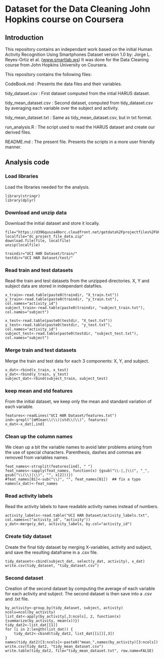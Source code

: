# Dataset for the Data Cleaning John Hopkins course on Coursera

## Introduction
This repository contains an independant work based on the initial Human Activity Recognition Using Smartphones Dataset version 1.0 by:
Jorge L. Reyes-Ortiz et al. (www.smartlab.ws)
It was done for the Data Cleaning course from John Hopkins University on Coursera.

This repository contains the following files:

CodeBook.md : Presents the data files and their variables.

tidy_dataset.csv : First dataset computed from the intial HARUS dataset.

tidy_mean_dataset.csv : Second dataset, computed from tidy_dataset.csv by averaging each variable over the subject and activity.

tidy_mean_dataset.txt : Same as tidy_mean_dataset.csv, but in txt format.

run_analysis.R : The script used to read the HARUS dataset and create our derived files.

README.md : The present file. Presents the scripts in a more user friendly manner.


## Analysis code
### Load libraries
Load the libraries needed for the analysis.
```{r}
library(stringr)
library(dplyr)
```

### Download and unzip data
Download the initial dataset and store it locally.

```{r}
file="https://d396qusza40orc.cloudfront.net/getdata%2Fprojectfiles%2FUCI%20HAR%20Dataset.zip"
localfile="dc_project_file_data.zip"
download.file(file, localfile)
unzip(localfile)

traindir="UCI HAR Dataset/train/"
testdir="UCI HAR Dataset/test/"
```

### Read train and test datasets
Read the train and test datasets from the unzipped directories.
X, Y and subject data are stored in independant datafiles.
```{r}
x_train<-read.table(paste0(traindir, "X_train.txt"))
y_train<-read.table(paste0(traindir, "y_train.txt"), col.names="activity_id")
subject_train<-read.table(paste0(traindir, "subject_train.txt"), col.names="subject")

x_test<-read.table(paste0(testdir, "X_test.txt"))
y_test<-read.table(paste0(testdir, "y_test.txt"), col.names="activity_id")
subject_test<-read.table(paste0(testdir, "subject_test.txt"), col.names="subject")
```

### Merge train and test datasets
Merge the train and test data for each 3 components: X, Y, and subject.
```{r}
x_dat<-rbind(x_train, x_test)
y_dat<-rbind(y_train, y_test)
subject_dat<-rbind(subject_train, subject_test)
```

### keep mean and std features
From the initial dataset, we keep only the mean and standard variation of each variable. 

```{r}
features<-readLines("UCI HAR Dataset/features.txt")
ind<-grepl("[mM]ean\\(\\)|std\\(\\)", features)
x_dat<-x_dat[,ind]
```

### Clean up the column names
We clean up a bit the variable names to avoid later problems arising from the use of special characters. 
Parenthesis, dashes and commas are removed from variables names.
```{r}
feat_names<-strsplit(features[ind], " ")
feat_names<-sapply(feat_names, function(x) {gsub("\\-|,|\\(", "_", gsub("\\(\\)|\\)", "", x[2]))})
#feat_names[81]<-sub("\\)", "", feat_names[81])  ## fix a typo
names(x_dat)<-feat_names
```

### Read activity labels
Read the activity labels to have readable activity names instead of numbers.
```{r}
activity_labels<-read.table("UCI HAR Dataset/activity_labels.txt", col.names=c("activity_id", "activity"))
y_dat<-merge(y_dat, activity_labels, by.col="activity_id")
```

### Create tidy dataset
Create the final tidy dataset by merging X-variables, activity and subject, and save the resulting dataframe in a .csv file.
```{r}
tidy_dataset<-cbind(subject_dat, select(y_dat, activity), x_dat)
write.csv(tidy_dataset, "tidy_dataset.csv")
```

### Second dataset
Creation of the second dataset by computing the average of each variable for each activity and subject.
The second dataset is then save into a .csv and .txt file.
```{r}
by_activity<-group_by(tidy_dataset, subject, activity)
ncols=ncol(by_activity)
list_dat<-apply(by_activity[,3:ncols], 2, function(x) {summarize(by_activity, mean(x))})
tidy_dat2<-list_dat[[1]]
for (i in 2:length(list_dat)) {
    tidy_dat2<-cbind(tidy_dat2, list_dat[[i]][,3])
}
names(tidy_dat2)[3:ncols]<-paste0("mean_",names(by_activity)[3:ncols])
write.csv(tidy_dat2, "tidy_mean_dataset.csv")
write.table(tidy_dat2, file="tidy_mean_dataset.txt", row.name=FALSE)
```
